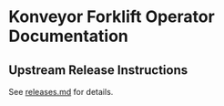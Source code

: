 # Konveyor Forklift Operator Documentation

## Upstream Release Instructions
See [releases.md](./release.md) for details.
